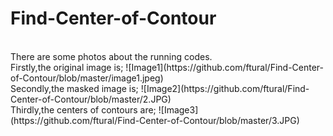 # Find-Center-of-Contour
<br/>
There are some photos about the running codes.
<br/>
Firstly,the original image is;
![Image1](https://github.com/ftural/Find-Center-of-Contour/blob/master/image1.jpeg)
<br/>
Secondly,the masked image is;
![Image2](https://github.com/ftural/Find-Center-of-Contour/blob/master/2.JPG)
<br/>
Thirdly,the centers of contours are;
![Image3](https://github.com/ftural/Find-Center-of-Contour/blob/master/3.JPG)
<br/>
